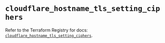# `cloudflare_hostname_tls_setting_ciphers`

Refer to the Terraform Registry for docs: [`cloudflare_hostname_tls_setting_ciphers`](https://registry.terraform.io/providers/cloudflare/cloudflare/4.27.0/docs/resources/hostname_tls_setting_ciphers).
